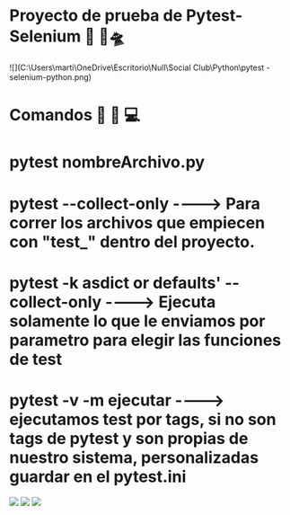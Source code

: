 # Proyecto de prueba de Pytest-Selenium 🐍 🚀🛸

![](C:\Users\marti\OneDrive\Escritorio\Null\Social Club\Python\pytest -selenium-python.png)

# Comandos 👨 🏻 ‍💻

# pytest nombreArchivo.py
# pytest --collect-only ----> Para correr los archivos que empiecen con "test_" dentro del proyecto.
# pytest -k asdict or defaults' --collect-only ----> Ejecuta solamente lo que le enviamos por parametro para elegir las funciones de test
# pytest -v -m ejecutar ----> ejecutamos test por tags, si no son tags de pytest y son propias de nuestro sistema, personalizadas guardar en el pytest.ini

<img src="C:\Users\marti\OneDrive\Escritorio\Null\Social Club\Python\marcas propias para correr pytest.ini"/>

<img src="C:\Users\marti\OneDrive\Escritorio\Null\Social Club\Python\marca sobre la funcion de test.JPG"/>

<img src="C:\Users\marti\OneDrive\Escritorio\Null\Social Club\Python\error como se ve, solo se tiene que modificar el expected.JPG"/>


